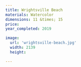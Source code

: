 ```yaml
---
title: Wrightsville Beach
materials: Watercolor
dimensions: 11 &times; 15
price:
year_completed: 2019

image:
  url: 'wrightsville-beach.jpg'
  width: 2139
  height:

---
```

